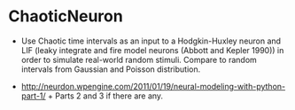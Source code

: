 # ChaoticNeuron
- Use Chaotic time intervals as an input to a Hodgkin-Huxley neuron and LIF (leaky integrate and fire model neurons (Abbott and Kepler 1990)) in order to simulate real-world random stimuli. Compare to random intervals from Gaussian and Poisson distribution.

- http://neurdon.wpengine.com/2011/01/19/neural-modeling-with-python-part-1/ + Parts 2 and 3 if there are any.
